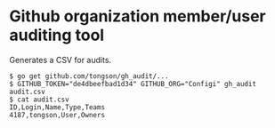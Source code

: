 Github organization member/user auditing tool
=============================================

Generates a CSV for audits.

    $ go get github.com/tongson/gh_audit/...
    $ GITHUB_TOKEN="de4dbeefbad1d34" GITHUB_ORG="Configi" gh_audit audit.csv
    $ cat audit.csv
    ID,Login,Name,Type,Teams
    4187,tongson,User,Owners
